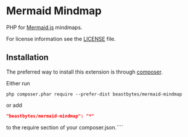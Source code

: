 # Mermaid Mindmap
PHP for [Mermaid.js](https://mermaid.js.org/) mindmaps.

For license information see the [LICENSE](LICENSE.md) file.

## Installation

The preferred way to install this extension is through [composer](http://getcomposer.org/download/).

Either run

```
php composer.phar require --prefer-dist beastbytes/mermaid-mindmap
```

or add

```json
"beastbytes/mermaid-mindmap": "*"
```

to the require section of your composer.json.````

